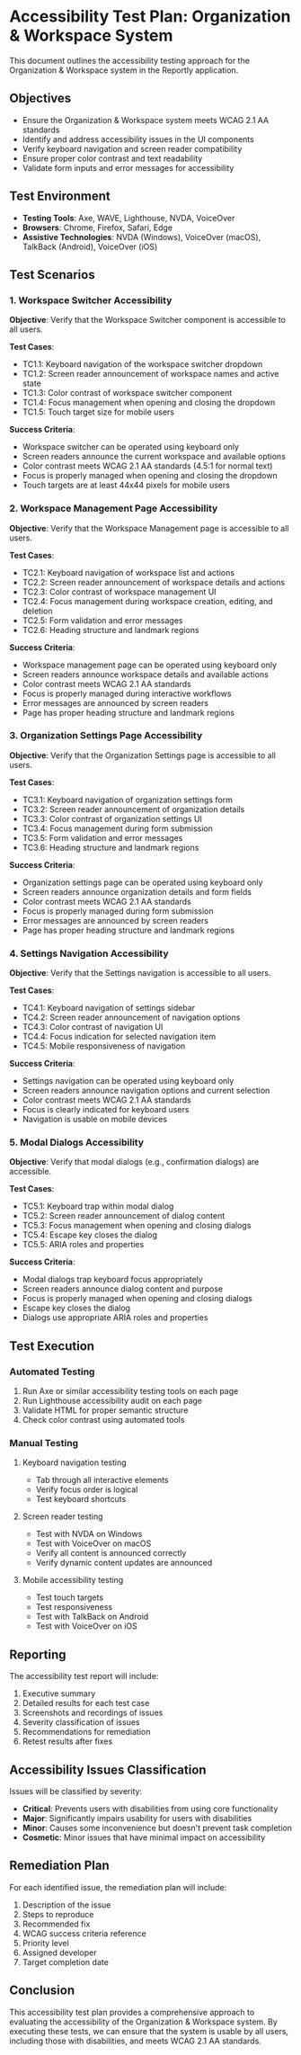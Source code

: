 # Accessibility Test Plan: Organization & Workspace System

This document outlines the accessibility testing approach for the Organization & Workspace system in the Reportly application.

## Objectives

- Ensure the Organization & Workspace system meets WCAG 2.1 AA standards
- Identify and address accessibility issues in the UI components
- Verify keyboard navigation and screen reader compatibility
- Ensure proper color contrast and text readability
- Validate form inputs and error messages for accessibility

## Test Environment

- **Testing Tools**: Axe, WAVE, Lighthouse, NVDA, VoiceOver
- **Browsers**: Chrome, Firefox, Safari, Edge
- **Assistive Technologies**: NVDA (Windows), VoiceOver (macOS), TalkBack (Android), VoiceOver (iOS)

## Test Scenarios

### 1. Workspace Switcher Accessibility

**Objective**: Verify that the Workspace Switcher component is accessible to all users.

**Test Cases**:
- TC1.1: Keyboard navigation of the workspace switcher dropdown
- TC1.2: Screen reader announcement of workspace names and active state
- TC1.3: Color contrast of workspace switcher component
- TC1.4: Focus management when opening and closing the dropdown
- TC1.5: Touch target size for mobile users

**Success Criteria**:
- Workspace switcher can be operated using keyboard only
- Screen readers announce the current workspace and available options
- Color contrast meets WCAG 2.1 AA standards (4.5:1 for normal text)
- Focus is properly managed when opening and closing the dropdown
- Touch targets are at least 44x44 pixels for mobile users

### 2. Workspace Management Page Accessibility

**Objective**: Verify that the Workspace Management page is accessible to all users.

**Test Cases**:
- TC2.1: Keyboard navigation of workspace list and actions
- TC2.2: Screen reader announcement of workspace details and actions
- TC2.3: Color contrast of workspace management UI
- TC2.4: Focus management during workspace creation, editing, and deletion
- TC2.5: Form validation and error messages
- TC2.6: Heading structure and landmark regions

**Success Criteria**:
- Workspace management page can be operated using keyboard only
- Screen readers announce workspace details and available actions
- Color contrast meets WCAG 2.1 AA standards
- Focus is properly managed during interactive workflows
- Error messages are announced by screen readers
- Page has proper heading structure and landmark regions

### 3. Organization Settings Page Accessibility

**Objective**: Verify that the Organization Settings page is accessible to all users.

**Test Cases**:
- TC3.1: Keyboard navigation of organization settings form
- TC3.2: Screen reader announcement of organization details
- TC3.3: Color contrast of organization settings UI
- TC3.4: Focus management during form submission
- TC3.5: Form validation and error messages
- TC3.6: Heading structure and landmark regions

**Success Criteria**:
- Organization settings page can be operated using keyboard only
- Screen readers announce organization details and form fields
- Color contrast meets WCAG 2.1 AA standards
- Focus is properly managed during form submission
- Error messages are announced by screen readers
- Page has proper heading structure and landmark regions

### 4. Settings Navigation Accessibility

**Objective**: Verify that the Settings navigation is accessible to all users.

**Test Cases**:
- TC4.1: Keyboard navigation of settings sidebar
- TC4.2: Screen reader announcement of navigation options
- TC4.3: Color contrast of navigation UI
- TC4.4: Focus indication for selected navigation item
- TC4.5: Mobile responsiveness of navigation

**Success Criteria**:
- Settings navigation can be operated using keyboard only
- Screen readers announce navigation options and current selection
- Color contrast meets WCAG 2.1 AA standards
- Focus is clearly indicated for keyboard users
- Navigation is usable on mobile devices

### 5. Modal Dialogs Accessibility

**Objective**: Verify that modal dialogs (e.g., confirmation dialogs) are accessible.

**Test Cases**:
- TC5.1: Keyboard trap within modal dialog
- TC5.2: Screen reader announcement of dialog content
- TC5.3: Focus management when opening and closing dialogs
- TC5.4: Escape key closes the dialog
- TC5.5: ARIA roles and properties

**Success Criteria**:
- Modal dialogs trap keyboard focus appropriately
- Screen readers announce dialog content and purpose
- Focus is properly managed when opening and closing dialogs
- Escape key closes the dialog
- Dialogs use appropriate ARIA roles and properties

## Test Execution

### Automated Testing

1. Run Axe or similar accessibility testing tools on each page
2. Run Lighthouse accessibility audit on each page
3. Validate HTML for proper semantic structure
4. Check color contrast using automated tools

### Manual Testing

1. Keyboard navigation testing
   - Tab through all interactive elements
   - Verify focus order is logical
   - Test keyboard shortcuts

2. Screen reader testing
   - Test with NVDA on Windows
   - Test with VoiceOver on macOS
   - Verify all content is announced correctly
   - Verify dynamic content updates are announced

3. Mobile accessibility testing
   - Test touch targets
   - Test responsiveness
   - Test with TalkBack on Android
   - Test with VoiceOver on iOS

## Reporting

The accessibility test report will include:

1. Executive summary
2. Detailed results for each test case
3. Screenshots and recordings of issues
4. Severity classification of issues
5. Recommendations for remediation
6. Retest results after fixes

## Accessibility Issues Classification

Issues will be classified by severity:

- **Critical**: Prevents users with disabilities from using core functionality
- **Major**: Significantly impairs usability for users with disabilities
- **Minor**: Causes some inconvenience but doesn't prevent task completion
- **Cosmetic**: Minor issues that have minimal impact on accessibility

## Remediation Plan

For each identified issue, the remediation plan will include:

1. Description of the issue
2. Steps to reproduce
3. Recommended fix
4. WCAG success criteria reference
5. Priority level
6. Assigned developer
7. Target completion date

## Conclusion

This accessibility test plan provides a comprehensive approach to evaluating the accessibility of the Organization & Workspace system. By executing these tests, we can ensure that the system is usable by all users, including those with disabilities, and meets WCAG 2.1 AA standards.
